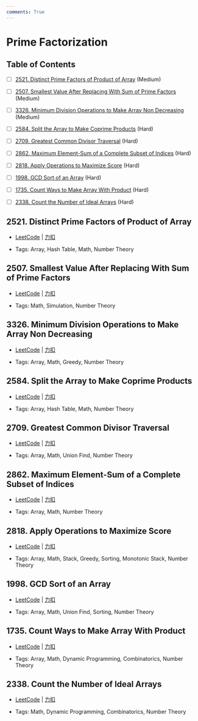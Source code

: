```yaml
---
comments: True
---
```


# Prime Factorization

## Table of Contents

- [ ] [2521. Distinct Prime Factors of Product of Array](#2521-distinct-prime-factors-of-product-of-array) (Medium)
- [ ] [2507. Smallest Value After Replacing With Sum of Prime Factors](#2507-smallest-value-after-replacing-with-sum-of-prime-factors) (Medium)
- [ ] [3326. Minimum Division Operations to Make Array Non Decreasing](#3326-minimum-division-operations-to-make-array-non-decreasing) (Medium)
- [ ] [2584. Split the Array to Make Coprime Products](#2584-split-the-array-to-make-coprime-products) (Hard)
- [ ] [2709. Greatest Common Divisor Traversal](#2709-greatest-common-divisor-traversal) (Hard)
- [ ] [2862. Maximum Element-Sum of a Complete Subset of Indices](#2862-maximum-element-sum-of-a-complete-subset-of-indices) (Hard)
- [ ] [2818. Apply Operations to Maximize Score](#2818-apply-operations-to-maximize-score) (Hard)
- [ ] [1998. GCD Sort of an Array](#1998-gcd-sort-of-an-array) (Hard)
- [ ] [1735. Count Ways to Make Array With Product](#1735-count-ways-to-make-array-with-product) (Hard)
- [ ] [2338. Count the Number of Ideal Arrays](#2338-count-the-number-of-ideal-arrays) (Hard)


## 2521. Distinct Prime Factors of Product of Array

-    [LeetCode](https://leetcode.com/problems/distinct-prime-factors-of-product-of-array/) | [力扣](https://leetcode.cn/problems/distinct-prime-factors-of-product-of-array/)

-   Tags: Array, Hash Table, Math, Number Theory



## 2507. Smallest Value After Replacing With Sum of Prime Factors

-    [LeetCode](https://leetcode.com/problems/smallest-value-after-replacing-with-sum-of-prime-factors/) | [力扣](https://leetcode.cn/problems/smallest-value-after-replacing-with-sum-of-prime-factors/)

-   Tags: Math, Simulation, Number Theory



## 3326. Minimum Division Operations to Make Array Non Decreasing

-    [LeetCode](https://leetcode.com/problems/minimum-division-operations-to-make-array-non-decreasing/) | [力扣](https://leetcode.cn/problems/minimum-division-operations-to-make-array-non-decreasing/)

-   Tags: Array, Math, Greedy, Number Theory



## 2584. Split the Array to Make Coprime Products

-    [LeetCode](https://leetcode.com/problems/split-the-array-to-make-coprime-products/) | [力扣](https://leetcode.cn/problems/split-the-array-to-make-coprime-products/)

-   Tags: Array, Hash Table, Math, Number Theory



## 2709. Greatest Common Divisor Traversal

-    [LeetCode](https://leetcode.com/problems/greatest-common-divisor-traversal/) | [力扣](https://leetcode.cn/problems/greatest-common-divisor-traversal/)

-   Tags: Array, Math, Union Find, Number Theory



## 2862. Maximum Element-Sum of a Complete Subset of Indices

-    [LeetCode](https://leetcode.com/problems/maximum-element-sum-of-a-complete-subset-of-indices/) | [力扣](https://leetcode.cn/problems/maximum-element-sum-of-a-complete-subset-of-indices/)

-   Tags: Array, Math, Number Theory



## 2818. Apply Operations to Maximize Score

-    [LeetCode](https://leetcode.com/problems/apply-operations-to-maximize-score/) | [力扣](https://leetcode.cn/problems/apply-operations-to-maximize-score/)

-   Tags: Array, Math, Stack, Greedy, Sorting, Monotonic Stack, Number Theory



## 1998. GCD Sort of an Array

-    [LeetCode](https://leetcode.com/problems/gcd-sort-of-an-array/) | [力扣](https://leetcode.cn/problems/gcd-sort-of-an-array/)

-   Tags: Array, Math, Union Find, Sorting, Number Theory



## 1735. Count Ways to Make Array With Product

-    [LeetCode](https://leetcode.com/problems/count-ways-to-make-array-with-product/) | [力扣](https://leetcode.cn/problems/count-ways-to-make-array-with-product/)

-   Tags: Array, Math, Dynamic Programming, Combinatorics, Number Theory



## 2338. Count the Number of Ideal Arrays

-    [LeetCode](https://leetcode.com/problems/count-the-number-of-ideal-arrays/) | [力扣](https://leetcode.cn/problems/count-the-number-of-ideal-arrays/)

-   Tags: Math, Dynamic Programming, Combinatorics, Number Theory



